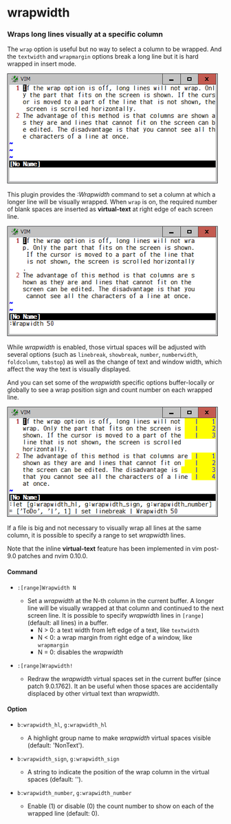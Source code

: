 # wrapwidth

### Wraps long lines visually at a specific column

The `wrap` option is useful but no way to select a column to be wrapped. And
the `textwidth` and `wrapmargin` options break a long line but it is hard
wrapped in insert mode.

![sample0](sample0.png)

This plugin provides the *:Wrapwidth* command to set a column at which a
longer line will be visually wrapped. When `wrap` is on, the required number
of blank spaces are inserted as **virtual-text** at right edge of each screen
line.

![sample1](sample1.png)

While *wrapwidth* is enabled, those virtual spaces will be adjusted with
several options (such as `linebreak`, `showbreak`, `number`, `numberwidth`,
`foldcolumn`, `tabstop`) as well as the change of text and window width, which
affect the way the text is visually displayed.

And you can set some of the *wrapwidth* specific options buffer-locally or
globally to see a wrap position sign and count number on each wrapped line.

![sample2](sample2.png)

If a file is big and not necessary to visually wrap all lines at the same
column, it is possible to specify a range to set *wrapwidth* lines.

Note that the inline **virtual-text** feature has been implemented in vim
post-9.0 patches and nvim 0.10.0.

#### Command

* `:[range]Wrapwidth N`
  * Set a *wrapwidth* at the N-th column in the current buffer. A longer line
    will be visually wrapped at that column and continued to the next screen
    line. It is possible to specify *wrapwidth* lines in `[range]` (default: all
    lines) in a buffer.
    - N > 0: a text width from left edge of a text, like `textwidth`
    - N < 0: a wrap margin from right edge of a window, like `wrapmargin`
    - N = 0: disables the *wrapwidth*

* `:[range]Wrapwidth!`
  * Redraw the *wrapwidth* virtual spaces set in the current buffer (since
    patch 9.0.1762). It an be useful when those spaces are accidentally
    displaced by other virtual text than *wrapwidth*.

#### Option

* `b:wrapwidth_hl`, `g:wrapwidth_hl`
  * A highlight group name to make *wrapwidth* virtual spaces visible
    (default: 'NonText').

* `b:wrapwidth_sign`, `g:wrapwidth_sign`
  * A string to indicate the position of the wrap column in the virtual spaces
    (default: '').

* `b:wrapwidth_number`, `g:wrapwidth_number`
  * Enable (1) or disable (0) the count number to show on each of the wrapped
    line (default: 0).
